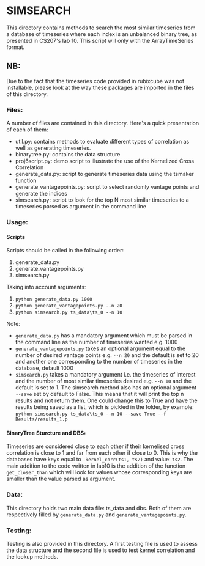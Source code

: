 # SIMSEARCH

This directory contains methods to search the most similar timeseries from a database of timeseries where each index is an unbalanced binary tree, as presented in CS207's lab 10.
This script will only with the ArrayTimeSeries format.

## NB:
Due to the fact that the timeseries code provided in rubixcube was not installable, please look at the way these packages are imported in the files of this directory.

### Files:

A number of files are contained in this directory. Here's a quick presentation of each of them:

- util.py: contains methods to evaluate different types of correlation as well as generating timeseries.
- binarytree.py: contains the data structure
- proj6script.py: demo script to illustrate the use of the Kernelized Cross Correlation
- generate_data.py: script to generate timeseries data using the tsmaker function
- generate_vantagepoints.py: script to select randomly vantage points and generate the indices
- simsearch.py: script to look for the top N most similar timeseries to a timeseries parsed as argument in the command line

### Usage:

#### Scripts

Scripts should be called in the following order:

1. generate_data.py
2. generate_vantagepoints.py
3. simsearch.py

Taking into account arguments:

1. `python generate_data.py 1000`
2. `python generate_vantagepoints.py --n 20`
3. `python simsearch.py ts_data\ts_0 --n 10`

Note:

- `generate_data.py` has a mandatory argument which must be parsed in the command line as the number of timeseries wanted e.g. 1000
- `generate_vantagepoints.py` takes an optional argument equal to the number of desired vantage points e.g. `--n 20` and the default is set to 20 and another one corresponding to the number of timeseries in the database, default 1000
- `simsearch.py` takes a mandatory argument i.e. the timeseries of interest and the number of most similar timeseries desired e.g. `--n 10` and the default is set to 1. The simsearch method also has an optional argument `--save` set by default to False. This means that it will print the top n results and not return them. One could change this to True and have the results being saved as a list, which is pickled in the folder, by example:
`python simsearch.py ts_data\ts_0 --n 10 --save True --f Results/results_1.p`

#### BinaryTree Sturcture and DBS:

Timeseries are considered close to each other if their kernelised cross correlation is close to 1 and far from each other if close to 0. This is why the databases have keys equal to `-kernel_corr(ts1, ts2)` and value: `ts2`. The main addition to the code written in lab10 is the addition of the function `get_closer_than` which will look for values whose corresponding keys are smaller than the value parsed as argument.

### Data:

This directory holds two main data file: ts_data and dbs. Both of them are respectively filled by `generate_data.py` and `generate_vantagepoints.py`.

### Testing:
Testing is also provided in this directory. A first testing file is used to assess the data structure and the second file is used to test kernel correlation and the lookup methods.

